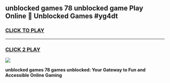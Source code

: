 
## unblocked games 78 unblocked game Play Online 👋 Unblocked Games #yg4dt
<h3>
<a href="https://premium.freeplayer.one?title=unblocked_games_78&ref=21F">CLICK TO PLAY</a></h3>
<hr>

<h3>
<a href="https://premium.freeplayer.one?title=unblocked_games_78&ref=21F">CLICK 2 PLAY</a>
  
</h3>

<a href="https://premium.freeplayer.one?title=unblocked_games_78&ref=21F/"><img src="https://clearcache.store/games.png"></a>


**unblocked games 78 games unblocked: Your Gateway to Fun and Accessible Online Gaming**
